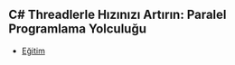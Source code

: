 ## C# Threadlerle Hızınızı Artırın: Paralel Programlama Yolculuğu

- [Eğitim](https://www.youtube.com/watch?v=-0RyMR5QEv0&list=PLBEMB-Eql15t2u11zT4TzNPmTC04SIWue&index=11)
